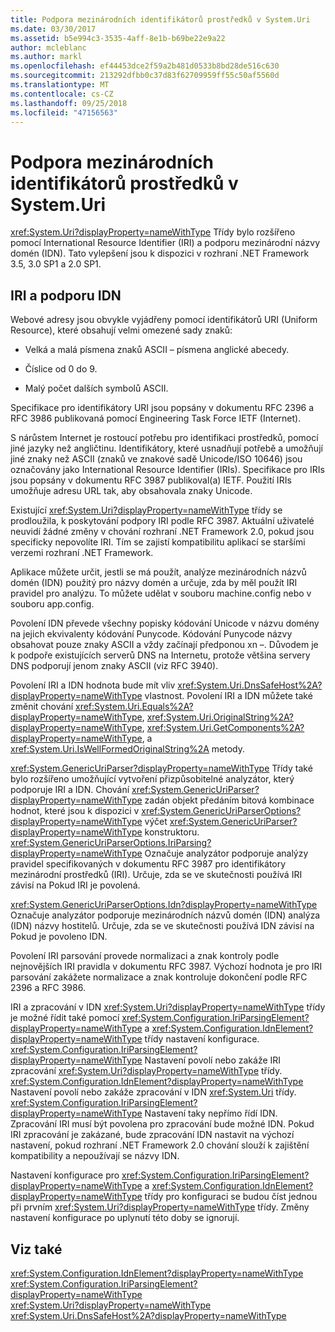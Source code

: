 ```yaml
---
title: Podpora mezinárodních identifikátorů prostředků v System.Uri
ms.date: 03/30/2017
ms.assetid: b5e994c3-3535-4aff-8e1b-b69be22e9a22
author: mcleblanc
ms.author: markl
ms.openlocfilehash: ef44453dce2f59a2b481d0533b8bd28de516c630
ms.sourcegitcommit: 213292dfbb0c37d83f62709959ff55c50af5560d
ms.translationtype: MT
ms.contentlocale: cs-CZ
ms.lasthandoff: 09/25/2018
ms.locfileid: "47156563"
---
```

# <a name="international-resource-identifier-support-in-systemuri"></a>Podpora mezinárodních identifikátorů prostředků v System.Uri
<xref:System.Uri?displayProperty=nameWithType> Třídy bylo rozšířeno pomocí International Resource Identifier (IRI) a podporu mezinárodní názvy domén (IDN). Tato vylepšení jsou k dispozici v rozhraní .NET Framework 3.5, 3.0 SP1 a 2.0 SP1.  
  
## <a name="iri-and-idn-support"></a>IRI a podporu IDN  
 Webové adresy jsou obvykle vyjádřeny pomocí identifikátorů URI (Uniform Resource), které obsahují velmi omezené sady znaků:  
  
-   Velká a malá písmena znaků ASCII – písmena anglické abecedy.  
  
-   Číslice od 0 do 9.  
  
-   Malý počet dalších symbolů ASCII.  
  
 Specifikace pro identifikátory URI jsou popsány v dokumentu RFC 2396 a RFC 3986 publikovaná pomocí Engineering Task Force IETF (Internet).  
  
 S nárůstem Internet je rostoucí potřebu pro identifikaci prostředků, pomocí jiné jazyky než angličtinu. Identifikátory, které usnadňují potřebě a umožňují jiné znaky než ASCII (znaků ve znakové sadě Unicode/ISO 10646) jsou označovány jako International Resource Identifier (IRIs). Specifikace pro IRIs jsou popsány v dokumentu RFC 3987 publikoval(a) IETF. Použití IRIs umožňuje adresu URL tak, aby obsahovala znaky Unicode.  
  
 Existující <xref:System.Uri?displayProperty=nameWithType> třídy se prodloužila, k poskytování podpory IRI podle RFC 3987. Aktuální uživatelé neuvidí žádné změny v chování rozhraní .NET Framework 2.0, pokud jsou specificky nepovolíte IRI. Tím se zajistí kompatibilitu aplikací se staršími verzemi rozhraní .NET Framework.  
  
 Aplikace můžete určit, jestli se má použít, analýze mezinárodních názvů domén (IDN) použitý pro názvy domén a určuje, zda by měl použít IRI pravidel pro analýzu. To můžete udělat v souboru machine.config nebo v souboru app.config.  
  
 Povolení IDN převede všechny popisky kódování Unicode v názvu domény na jejich ekvivalenty kódování Punycode. Kódování Punycode názvy obsahovat pouze znaky ASCII a vždy začínají předponou xn –. Důvodem je k podpoře existujících serverů DNS na Internetu, protože většina servery DNS podporují jenom znaky ASCII (viz RFC 3940).  
  
 Povolení IRI a IDN hodnota bude mít vliv <xref:System.Uri.DnsSafeHost%2A?displayProperty=nameWithType> vlastnost. Povolení IRI a IDN můžete také změnit chování <xref:System.Uri.Equals%2A?displayProperty=nameWithType>, <xref:System.Uri.OriginalString%2A?displayProperty=nameWithType>, <xref:System.Uri.GetComponents%2A?displayProperty=nameWithType>, a <xref:System.Uri.IsWellFormedOriginalString%2A> metody.  
  
 <xref:System.GenericUriParser?displayProperty=nameWithType> Třídy také bylo rozšířeno umožňující vytvoření přizpůsobitelné analyzátor, který podporuje IRI a IDN. Chování <xref:System.GenericUriParser?displayProperty=nameWithType> zadán objekt předáním bitová kombinace hodnot, které jsou k dispozici v <xref:System.GenericUriParserOptions?displayProperty=nameWithType> výčet <xref:System.GenericUriParser?displayProperty=nameWithType> konstruktoru. <xref:System.GenericUriParserOptions.IriParsing?displayProperty=nameWithType> Označuje analyzátor podporuje analýzy pravidel specifikovaných v dokumentu RFC 3987 pro identifikátory mezinárodní prostředků (IRI). Určuje, zda se ve skutečnosti používá IRI závisí na Pokud IRI je povolená.  
  
 <xref:System.GenericUriParserOptions.Idn?displayProperty=nameWithType> Označuje analyzátor podporuje mezinárodních názvů domén (IDN) analýza (IDN) názvy hostitelů. Určuje, zda se ve skutečnosti používá IDN závisí na Pokud je povoleno IDN.  
  
 Povolení IRI parsování provede normalizaci a znak kontroly podle nejnovějších IRI pravidla v dokumentu RFC 3987. Výchozí hodnota je pro IRI parsování zakážete normalizace a znak kontroluje dokončení podle RFC 2396 a RFC 3986.  
  
 IRI a zpracování v IDN <xref:System.Uri?displayProperty=nameWithType> třídy je možné řídit také pomocí <xref:System.Configuration.IriParsingElement?displayProperty=nameWithType> a <xref:System.Configuration.IdnElement?displayProperty=nameWithType> třídy nastavení konfigurace. <xref:System.Configuration.IriParsingElement?displayProperty=nameWithType> Nastavení povolí nebo zakáže IRI zpracování <xref:System.Uri?displayProperty=nameWithType> třídy. <xref:System.Configuration.IdnElement?displayProperty=nameWithType> Nastavení povolí nebo zakáže zpracování v IDN <xref:System.Uri> třídy. <xref:System.Configuration.IriParsingElement?displayProperty=nameWithType> Nastavení taky nepřímo řídí IDN. Zpracování IRI musí být povolena pro zpracování bude možné IDN. Pokud IRI zpracování je zakázané, bude zpracování IDN nastavit na výchozí nastavení, pokud rozhraní .NET Framework 2.0 chování slouží k zajištění kompatibility a nepoužívají se názvy IDN.  
  
 Nastavení konfigurace pro <xref:System.Configuration.IriParsingElement?displayProperty=nameWithType> a <xref:System.Configuration.IdnElement?displayProperty=nameWithType> třídy pro konfiguraci se budou číst jednou při prvním <xref:System.Uri?displayProperty=nameWithType> třídy. Změny nastavení konfigurace po uplynutí této doby se ignorují.  
  
## <a name="see-also"></a>Viz také  
 <xref:System.Configuration.IdnElement?displayProperty=nameWithType>  
 <xref:System.Configuration.IriParsingElement?displayProperty=nameWithType>  
 <xref:System.Uri?displayProperty=nameWithType>  
 <xref:System.Uri.DnsSafeHost%2A?displayProperty=nameWithType>
